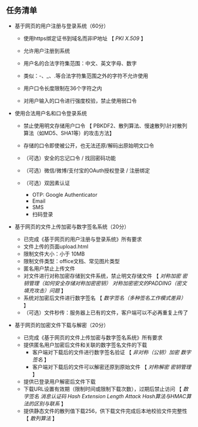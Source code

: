 ## 任务清单

- 基于网页的用户注册与登录系统（60分）

  - 使用https绑定证书到域名而非IP地址 【 *PKI* *X.509* 】
  - 允许用户注册到系统

  - 用户名的合法字符集范围：中文、英文字母、数字
  - 类似：-、_、.等合法字符集范围之外的字符不允许使用

  - 用户口令长度限制在36个字符之内
  - 对用户输入的口令进行强度校验，禁止使用弱口令

- 使用合法用户名和口令登录系统

  - 禁止使用明文存储用户口令 【 PBKDF2、散列算法、慢速散列\针对散列算法（如MD5、SHA1等）的攻击方法】

  - 存储的口令即使被公开，也无法还原/解码出原始明文口令

  - （可选）安全的忘记口令 / 找回密码功能
  - （可选）微信/微博/支付宝的OAuth授权登录 / 注册绑定
  - （可选）双因素认证
    - OTP: Google Authenticator
    - Email
    - SMS
    - 扫码登录

- 基于网页的文件上传加密与数字签名系统（20分）
  - 已完成《基于网页的用户注册与登录系统》所有要求
  - 文件上传的页面upload.html
  - 限制文件大小：小于 10MB
  - 限制文件类型：office文档、常见图片类型
  - 匿名用户禁止上传文件
  - 对文件进行对称加密存储到文件系统，禁止明文存储文件 【 *对称加密* *密钥管理（如何安全存储对称加密密钥）* *对称加密密文的PADDING（密文填充攻击）问题* 】
  - 系统对加密后文件进行数字签名 【 *数字签名（多种签名工作模式差异）* 】
  - （可选）文件秒传：服务器上已有的文件，客户端可以不必再重复上传了

- 基于网页的加密文件下载与解密（20分）
  - 已完成《基于网页的文件上传加密与数字签名系统》所有要求
  - 提供匿名用户加密后文件和关联的数字签名文件的下载
    - 客户端对下载后的文件进行数字签名验证 【 *非对称（公钥）加密* *数字签名* 】
    - 客户端对下载后的文件可以解密还原到原始文件 【 *对称解密* *密钥管理* 】
  - 提供已登录用户解密后文件下载
  - 下载URL设置有效期（限制时间或限制下载次数），过期后禁止访问 【 *数字签名* *消息认证码* *Hash Extension Length Attack* *Hash算法与HMAC算法的区别与联系* 】
  - 提供静态文件的散列值下载256，供下载文件完成后本地校验文件完整性 【 *散列算法* 】